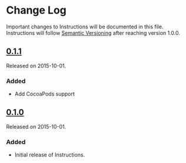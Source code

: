 # Change Log
Important changes to Instructions will be documented in this file.
Instructions will follow [Semantic Versioning](http://semver.org/) after reaching version 1.0.0.

## [0.1.1](https://github.com/ephread/Instructions/releases/tag/0.1.1)
Released on 2015-10-01.

### Added
- Add CocoaPods support

## [0.1.0](https://github.com/ephread/Instructions/releases/tag/0.1.0)
Released on 2015-10-01.

### Added
- Initial release of Instructions.